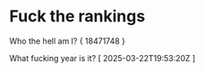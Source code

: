 # Fuck the rankings

Who the hell am I?
{ 18471748 }

What fucking year is it?
[ 2025-03-22T19:53:20Z ]

